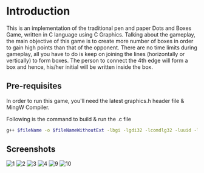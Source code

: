 
# Introduction

This is an implementation of the traditional pen and paper Dots and Boxes Game, written in C language using C Graphics. Talking about the gameplay, the main
objective of this game is to create more number of boxes in order to gain high points than that
of the opponent. There are no time limits during gameplay, all you have to do is keep on joining
the lines (horizontally or vertically) to form boxes. The person to connect the 4th edge will form a box and hence, his/her initial will be written inside the box.


## Pre-requisites

In order to run this game, you'll need the latest graphics.h header file & MingW Compiler.

Following is the command to build & run the .c file
```bash
g++ $fileName -o $fileNameWithoutExt -lbgi -lgdi32 -lcomdlg32 -luuid -loleaut32 -lole32 -Wno-write-strings && $dir$fileNameWithoutExt
```
    
## Screenshots

![1](https://github.com/akshitbtw/Dots-and-Boxes-Game/assets/83155183/6aed8bce-3e7e-4ea9-93bd-588f8f7e4068)
![2](https://github.com/akshitbtw/Dots-and-Boxes-Game/assets/83155183/7c2855e5-65ee-47fc-bd4c-557bf90a4d53)
![3](https://github.com/akshitbtw/Dots-and-Boxes-Game/assets/83155183/b6264472-a54b-4a92-817d-da28024f64e5)
![4](https://github.com/akshitbtw/Dots-and-Boxes-Game/assets/83155183/220245e5-6418-45d3-91ac-a43b1ff069ba)
![9](https://github.com/akshitbtw/Dots-and-Boxes-Game/assets/83155183/6c69875a-2625-4034-9a71-55c295a7bd48)
![10](https://github.com/akshitbtw/Dots-and-Boxes-Game/assets/83155183/99f7d926-51a9-43e7-bc58-fbce02e46f46)


